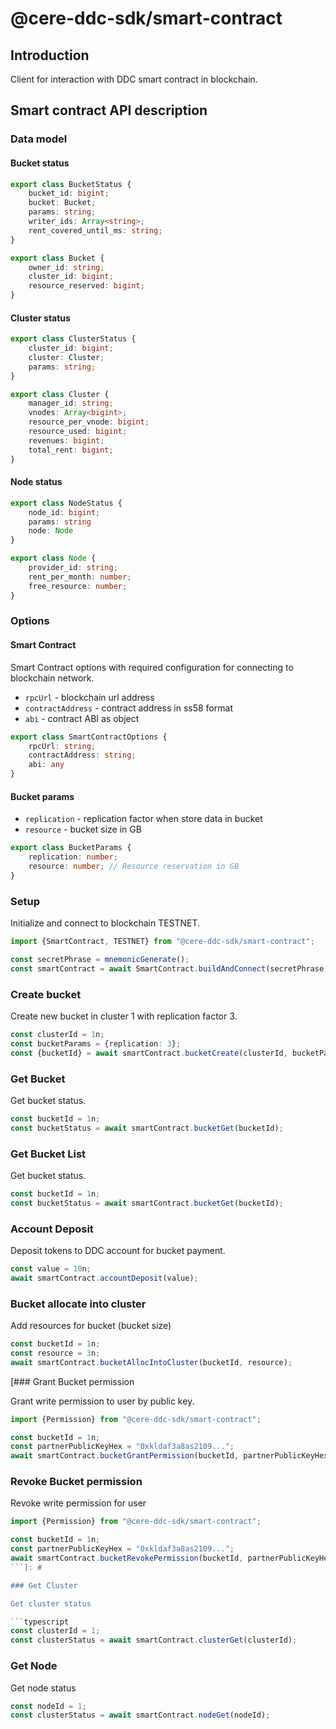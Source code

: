 # @cere-ddc-sdk/smart-contract

## Introduction

Client for interaction with DDC smart contract in blockchain.

## Smart contract API description

### Data model

#### Bucket status

```typescript
export class BucketStatus {
    bucket_id: bigint;
    bucket: Bucket;
    params: string;
    writer_ids: Array<string>;
    rent_covered_until_ms: string;
}

export class Bucket {
    owner_id: string;
    cluster_id: bigint;
    resource_reserved: bigint;
}
```

#### Cluster status

```typescript
export class ClusterStatus {
    cluster_id: bigint;
    cluster: Cluster;
    params: string;
}

export class Cluster {
    manager_id: string;
    vnodes: Array<bigint>;
    resource_per_vnode: bigint;
    resource_used: bigint;
    revenues: bigint;
    total_rent: bigint;
}
```

#### Node status

```typescript
export class NodeStatus {
    node_id: bigint;
    params: string
    node: Node
}

export class Node {
    provider_id: string;
    rent_per_month: number;
    free_resource: number;
}
```

### Options

#### Smart Contract
Smart Contract options with required configuration for connecting to blockchain network.

- `rpcUrl` - blockchain url address
- `contractAddress` - contract address in ss58 format
- `abi` - contract ABI as object

```typescript
export class SmartContractOptions {
    rpcUrl: string;
    contractAddress: string;
    abi: any
}
```

#### Bucket params

- `replication` - replication factor when store data in bucket
- `resource` - bucket size in GB

```typescript
export class BucketParams {
    replication: number;
    resource: number; // Resource reservation in GB
}
```

### Setup

Initialize and connect to blockchain TESTNET.

```typescript
import {SmartContract, TESTNET} from "@cere-ddc-sdk/smart-contract";

const secretPhrase = mnemonicGenerate();
const smartContract = await SmartContract.buildAndConnect(secretPhrase, TESTNET);
```

### Create bucket

Create new bucket in cluster 1 with replication factor 3.

```typescript
const clusterId = 1n;
const bucketParams = {replication: 3};
const {bucketId} = await smartContract.bucketCreate(clusterId, bucketParams);
```

### Get Bucket

Get bucket status.

```typescript
const bucketId = 1n;
const bucketStatus = await smartContract.bucketGet(bucketId);
```

### Get Bucket List

Get bucket status.

```typescript
const bucketId = 1n;
const bucketStatus = await smartContract.bucketGet(bucketId);
```

### Account Deposit

Deposit tokens to DDC account for bucket payment.

```typescript
const value = 10n;
await smartContract.accountDeposit(value);
```

### Bucket allocate into cluster

Add resources for bucket (bucket size)

```typescript
const bucketId = 1n;
const resource = 3n;
await smartContract.bucketAllocIntoCluster(bucketId, resource);
```

[### Grant Bucket permission

Grant write permission to user by public key.

```typescript
import {Permission} from "@cere-ddc-sdk/smart-contract";

const bucketId = 1n;
const partnerPublicKeyHex = "0xkldaf3a8as2109...";
await smartContract.bucketGrantPermission(bucketId, partnerPublicKeyHex, Permission.WRITE);
```

### Revoke Bucket permission

Revoke write permission for user

```typescript
import {Permission} from "@cere-ddc-sdk/smart-contract";

const bucketId = 1n;
const partnerPublicKeyHex = "0xkldaf3a8as2109...";
await smartContract.bucketRevokePermission(bucketId, partnerPublicKeyHex, Permission.WRITE);
```]: #

### Get Cluster

Get cluster status

```typescript
const clusterId = 1;
const clusterStatus = await smartContract.clusterGet(clusterId);
```

### Get Node

Get node status

```typescript
const nodeId = 1;
const clusterStatus = await smartContract.nodeGet(nodeId);
```